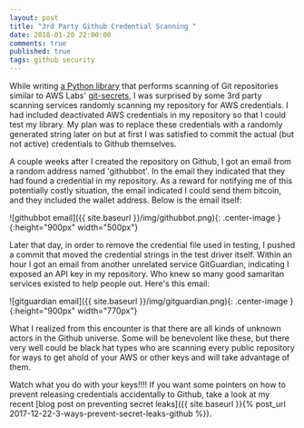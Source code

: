 ```yaml
---
layout: post
title: "3rd Party Github Credential Scanning "
date: 2018-01-20 22:00:00
comments: true
published: true
tags: github security
---
```


While writing [a Python library](https://github.com/mbacchi/python-git-secrets)
that performs scanning of Git repositories similar to AWS Labs'
[git-secrets](https://github.com/awslabs/git-secrets), I was surprised by some
3rd party scanning services randomly scanning my repository for AWS credentials.
I had included deactivated AWS credentials in my repository so that I could test
my library. My plan was to replace these credentials with a randomly generated
string later on but at first I was satisfied to commit the actual (but not
active) credentials to Github themselves.

A couple weeks after I created the repository on Github, I got an email from a
random address named 'githubbot'. In the email they indicated that they had
found a credential in my repository. As a reward for notifying me of this
potentially costly situation, the email indicated I could send them bitcoin, and
they included the wallet address. Below is the email itself:

![githubbot email]({{ site.baseurl }}/img/githubbot.png){: .center-image }{:height="900px" width="500px"}

Later that day, in order to remove the credential file used in testing, I pushed
a commit that moved the credential strings in the test driver itself. Within an
hour I got an email from another unrelated service GitGuardian, indicating I
exposed an API key in my repository. Who knew so many good samaritan services
existed to help people out. Here's this email:

![gitguardian email]({{ site.baseurl }}/img/gitguardian.png){: .center-image }{:height="900px" width="770px"}

What I realized from this encounter is that there are all kinds of unknown
actors in the Github universe. Some will be benevolent like these, but there
very well could be black hat types who are scanning every public repository for
ways to get ahold of your AWS or other keys and will take advantage of them.

Watch what you do with your keys!!!! If you want some pointers on how to prevent
releasing credentials accidentally to Github, take a look at my recent [blog
post on preventing secret leaks]({{ site.baseurl }}{% post_url
2017-12-22-3-ways-prevent-secret-leaks-github %}).
